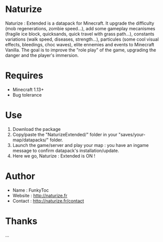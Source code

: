 # Naturize
Naturize : Extended is a datapack for Minecraft. It upgrade the difficulty (mob regenerations, zombie speed...), add some gameplay mecanismes (fragile ice block, quicksands, quick travel with grass path...), constants variations (walk speed, diseases, strength...), particules (some cool visual effects, bleedings, choc waves), elite ennemies and events to Minecraft Vanilla. The goal is to improve the "role play" of the game, upgrading the danger and the player's immersion.

# Requires 
- Minecraft 1.13+
- Bug tolerance

# Use
1. Download the package
2. Copy/paste the "NaturizeExtended/" folder in your "saves/your-map/datapacks/" folder.
3. Launch the game/server and play your map : you have an ingame message to confirm datapack's installation/update.
4. Here we go, Naturize : Extended is ON !

# Author
- Name : FunkyToc 
- Website : http://naturize.fr
- Contact : http://naturize.fr/contact

# Thanks 
...
